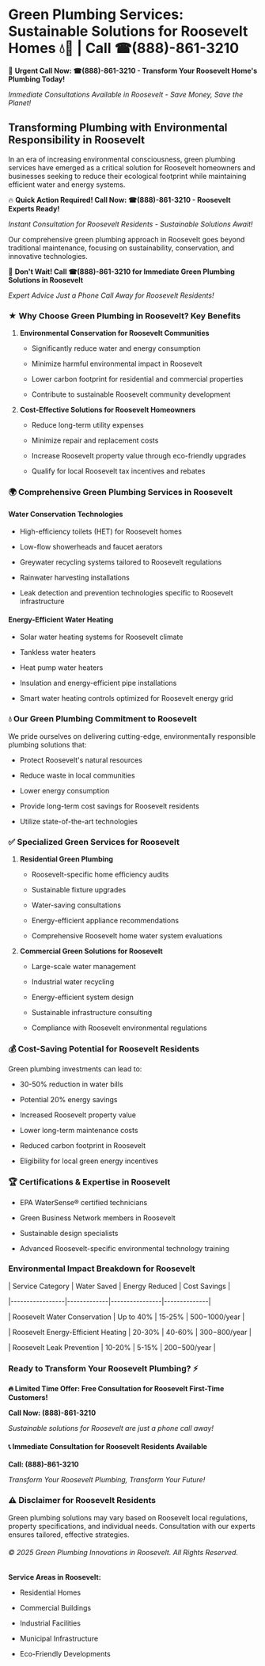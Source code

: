# Green Plumbing Services: Sustainable Solutions for Roosevelt Homes 💧🌿 | Call ☎(888)-861-3210

🚨 **Urgent Call Now: ☎(888)-861-3210 - Transform Your Roosevelt Home's Plumbing Today!**
*Immediate Consultations Available in Roosevelt - Save Money, Save the Planet!*

## Transforming Plumbing with Environmental Responsibility in Roosevelt

In an era of increasing environmental consciousness, green plumbing services have emerged as a critical solution for Roosevelt homeowners and businesses seeking to reduce their ecological footprint while maintaining efficient water and energy systems. 

🔥 **Quick Action Required! Call Now: ☎(888)-861-3210 - Roosevelt Experts Ready!**
*Instant Consultation for Roosevelt Residents - Sustainable Solutions Await!*

Our comprehensive green plumbing approach in Roosevelt goes beyond traditional maintenance, focusing on sustainability, conservation, and innovative technologies.

🚨 **Don't Wait! Call ☎(888)-861-3210 for Immediate Green Plumbing Solutions in Roosevelt**
*Expert Advice Just a Phone Call Away for Roosevelt Residents!*

### ★ Why Choose Green Plumbing in Roosevelt? Key Benefits

1. **Environmental Conservation for Roosevelt Communities** 
   - Significantly reduce water and energy consumption
   - Minimize harmful environmental impact in Roosevelt
   - Lower carbon footprint for residential and commercial properties
   - Contribute to sustainable Roosevelt community development

2. **Cost-Effective Solutions for Roosevelt Homeowners** 
   - Reduce long-term utility expenses
   - Minimize repair and replacement costs
   - Increase Roosevelt property value through eco-friendly upgrades
   - Qualify for local Roosevelt tax incentives and rebates

### 🌍 Comprehensive Green Plumbing Services in Roosevelt

#### Water Conservation Technologies
- High-efficiency toilets (HET) for Roosevelt homes
- Low-flow showerheads and faucet aerators
- Greywater recycling systems tailored to Roosevelt regulations
- Rainwater harvesting installations
- Leak detection and prevention technologies specific to Roosevelt infrastructure

#### Energy-Efficient Water Heating
- Solar water heating systems for Roosevelt climate
- Tankless water heaters
- Heat pump water heaters
- Insulation and energy-efficient pipe installations
- Smart water heating controls optimized for Roosevelt energy grid

### 💧 Our Green Plumbing Commitment to Roosevelt

We pride ourselves on delivering cutting-edge, environmentally responsible plumbing solutions that:
- Protect Roosevelt's natural resources
- Reduce waste in local communities
- Lower energy consumption
- Provide long-term cost savings for Roosevelt residents
- Utilize state-of-the-art technologies

### ✅ Specialized Green Services for Roosevelt

1. **Residential Green Plumbing**
   - Roosevelt-specific home efficiency audits
   - Sustainable fixture upgrades
   - Water-saving consultations
   - Energy-efficient appliance recommendations
   - Comprehensive Roosevelt home water system evaluations

2. **Commercial Green Solutions for Roosevelt**
   - Large-scale water management
   - Industrial water recycling
   - Energy-efficient system design
   - Sustainable infrastructure consulting
   - Compliance with Roosevelt environmental regulations

### 💰 Cost-Saving Potential for Roosevelt Residents

Green plumbing investments can lead to:
- 30-50% reduction in water bills
- Potential 20% energy savings
- Increased Roosevelt property value
- Lower long-term maintenance costs
- Reduced carbon footprint in Roosevelt
- Eligibility for local green energy incentives

### 🏆 Certifications & Expertise in Roosevelt

- EPA WaterSense® certified technicians
- Green Business Network members in Roosevelt
- Sustainable design specialists
- Advanced Roosevelt-specific environmental technology training

### Environmental Impact Breakdown for Roosevelt

| Service Category | Water Saved | Energy Reduced | Cost Savings |
|-----------------|-------------|----------------|--------------|
| Roosevelt Water Conservation | Up to 40% | 15-25% | $500-$1000/year |
| Roosevelt Energy-Efficient Heating | 20-30% | 40-60% | $300-$800/year |
| Roosevelt Leak Prevention | 10-20% | 5-15% | $200-$500/year |

### Ready to Transform Your Roosevelt Plumbing? ⚡

**🔥 Limited Time Offer: Free Consultation for Roosevelt First-Time Customers!**

**Call Now: (888)-861-3210**
*Sustainable solutions for Roosevelt are just a phone call away!*

#### 📞 Immediate Consultation for Roosevelt Residents Available

**Call: (888)-861-3210**
*Transform Your Roosevelt Plumbing, Transform Your Future!*

### ⚠️ Disclaimer for Roosevelt Residents

Green plumbing solutions may vary based on Roosevelt local regulations, property specifications, and individual needs. Consultation with our experts ensures tailored, effective strategies.

###### © 2025 Green Plumbing Innovations in Roosevelt. All Rights Reserved.

**Service Areas in Roosevelt:** 
- Residential Homes
- Commercial Buildings
- Industrial Facilities
- Municipal Infrastructure
- Eco-Friendly Developments